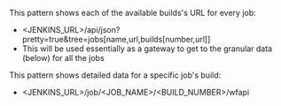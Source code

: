 This pattern shows each of the available builds's URL for every job:
  * <JENKINS_URL>/api/json?pretty=true&tree=jobs[name,url,builds[number,url]]
  * This will be used essentially as a gateway to get to the granular data (below) for all the jobs

This pattern shows detailed data for a specific job's build:
  * <JENKINS_URL>/job/<JOB_NAME>/<BUILD_NUMBER>/wfapi
